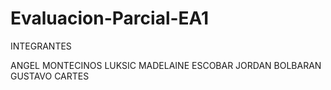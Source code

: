 # Evaluacion-Parcial-EA1
INTEGRANTES

ANGEL MONTECINOS LUKSIC
MADELAINE ESCOBAR
JORDAN BOLBARAN
GUSTAVO CARTES